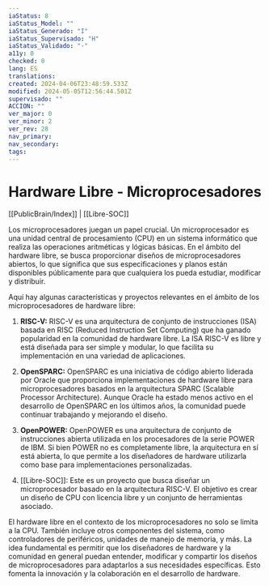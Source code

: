 ```yaml
---
iaStatus: 8
iaStatus_Model: ""
iaStatus_Generado: "I"
iaStatus_Supervisado: "H"
iaStatus_Validado: "-"
a11y: 0
checked: 0
lang: ES
translations: 
created: 2024-04-06T23:48:59.533Z
modified: 2024-05-05T12:56:44.501Z
supervisado: ""
ACCION: ""
ver_major: 0
ver_minor: 2
ver_rev: 28
nav_primary: 
nav_secondary: 
tags:
---
```

# Hardware Libre - Microprocesadores

[[PublicBrain/Index]] | [[Libre-SOC]]

Los microprocesadores juegan un papel crucial. Un microprocesador es una unidad central de procesamiento (CPU) en un sistema informático que realiza las operaciones aritméticas y lógicas básicas. En el ámbito del hardware libre, se busca proporcionar diseños de microprocesadores abiertos, lo que significa que sus especificaciones y planos están disponibles públicamente para que cualquiera los pueda estudiar, modificar y distribuir.

Aquí hay algunas características y proyectos relevantes en el ámbito de los microprocesadores de hardware libre:

1. **RISC-V:** RISC-V es una arquitectura de conjunto de instrucciones (ISA) basada en RISC (Reduced Instruction Set Computing) que ha ganado popularidad en la comunidad de hardware libre. La ISA RISC-V es libre y está diseñada para ser simple y modular, lo que facilita su implementación en una variedad de aplicaciones.
    
2. **OpenSPARC:** OpenSPARC es una iniciativa de código abierto liderada por Oracle que proporciona implementaciones de hardware libre para microprocesadores basados en la arquitectura SPARC (Scalable Processor Architecture). Aunque Oracle ha estado menos activo en el desarrollo de OpenSPARC en los últimos años, la comunidad puede continuar trabajando y mejorando el diseño.
    
3. **OpenPOWER:** OpenPOWER es una arquitectura de conjunto de instrucciones abierta utilizada en los procesadores de la serie POWER de IBM. Si bien POWER no es completamente libre, la arquitectura en sí está abierta, lo que permite a los diseñadores de hardware utilizarla como base para implementaciones personalizadas.
    
4. [[Libre-SOC]]: Este es un proyecto que busca diseñar un microprocesador basado en la arquitectura RISC-V. El objetivo es crear un diseño de CPU con licencia libre y un conjunto de herramientas asociado.
    

El hardware libre en el contexto de los microprocesadores no solo se limita a la CPU. También incluye otros componentes del sistema, como controladores de periféricos, unidades de manejo de memoria, y más. La idea fundamental es permitir que los diseñadores de hardware y la comunidad en general puedan entender, modificar y compartir los diseños de microprocesadores para adaptarlos a sus necesidades específicas. Esto fomenta la innovación y la colaboración en el desarrollo de hardware.